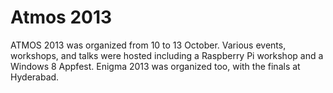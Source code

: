 <!-- TITLE: 2013 -->
<!-- SUBTITLE: A quick summary of 2013 -->

# Atmos 2013

ATMOS 2013 was organized from 10 to 13 October. Various events, workshops, and talks were hosted including a Raspberry Pi workshop and a Windows 8 Appfest. Enigma 2013 was organized too, with the finals at Hyderabad.